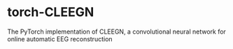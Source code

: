 # torch-CLEEGN
The PyTorch implementation of CLEEGN, a convolutional neural network for online automatic EEG reconstruction
